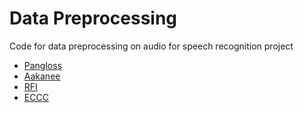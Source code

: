 # Data Preprocessing
Code for data preprocessing on audio for speech recognition project
- [Pangloss](https://pangloss.cnrs.fr/corpus/Cardamom_Khmer?lang=en&mode=pro&seeMore=true)
- [Aakanee](https://www.aakanee.com/khmer-recordings.html)
- [RFI](https://www.rfi.fr/km/%E1%9E%A2%E1%9E%B6%E1%9E%9F%E1%9F%8A%E1%9E%B8/)
- [ECCC](https://www.eccc.gov.kh/)
